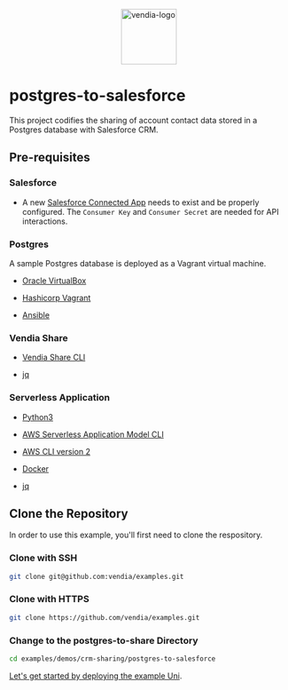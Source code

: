 <p align="center">
  <a href="https://vendia.net/">
    <img width="100px" alt="vendia-logo" src="https://user-images.githubusercontent.com/71095088/155574245-01f1cfbe-63bc-464d-9450-ce0b118b39c1.png">
  </a>
</p>

# postgres-to-salesforce

This project codifies the sharing of account contact data stored in a Postgres database with Salesforce CRM.

## Pre-requisites

### Salesforce

* A new [Salesforce Connected App](https://help.salesforce.com/s/articleView?id=sf.connected_app_overview.htm&type=5) needs to exist and be properly configured. The `Consumer Key` and `Consumer Secret` are needed for API interactions.

### Postgres

A sample Postgres database is deployed as a Vagrant virtual machine.

* [Oracle VirtualBox](https://www.virtualbox.org/wiki/Downloads)

* [Hashicorp Vagrant](https://www.vagrantup.com/downloads)

* [Ansible](https://www.ansible.com/)

### Vendia Share

* [Vendia Share CLI](https://vendia.net/docs/share/cli)

* [jq](https://stedolan.github.io/jq/)

### Serverless Application

* [Python3](https://www.python.org/download)

* [AWS Serverless Application Model CLI](https://docs.aws.amazon.com/serverless-application-model/latest/developerguide/serverless-sam-cli-install.html)

* [AWS CLI version 2](https://docs.aws.amazon.com/cli/latest/userguide/install-cliv2.html)

* [Docker](https://docs.docker.com/install/)

* [jq](https://stedolan.github.io/jq/)

## Clone the Repository

In order to use this example, you'll first need to clone the respository.

### Clone with SSH

```bash
git clone git@github.com:vendia/examples.git
```

### Clone with HTTPS

```bash
git clone https://github.com/vendia/examples.git
```

### Change to the postgres-to-share Directory

```bash
cd examples/demos/crm-sharing/postgres-to-salesforce
```

[Let's get started by deploying the example Uni](./deploy-uni.md).
